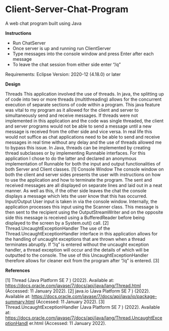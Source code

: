 # Client-Server-Chat-Program
A web chat program built using Java

**Instructions**

- Run ChatServer
- Once server is up and running run ClientServer
- Type messages into the console window and press Enter after each message
- To leave the chat session from either side enter “/q”

Requirements: Eclipse Version: 2020-12 (4.18.0) or later

**Design**

Threads
This application involved the use of threads. In java, the splitting up of code into two or more threads (multithreading) allows for the concurrent execution of separate sections of code within a program. This java feature was vital to my program as it allowed for the client and server to simultaneously send and receive messages. If threads were not implemented in this application and the code was single threaded, the client and server programs would not be able to send a message until a new message is received from the other side and vice versa. In real life this would not suffice as chat applications need to be able to send and receive messages in real time without any delay and the use of threads allowed me to bypass this issue.
In Java, threads can be implemented by creating thread subclasses or by implementing Runnable interfaces. For this application I chose to do the latter and declared an anonymous implementation of Runnable for both the input and output functionalities of both Server and Client classes. [1]
Console Window
The console window on both the client and server sides presents the user with instructions on how to use the application and how to terminate the program. The sent and received messages are all displayed on separate lines and laid out in a neat manner. As well as this, if the other side leaves the chat the console displays a message which lets the user know that this has occurred.
Input/Output
User input is taken in via the console window. Internally, the application processes this input using the Scanner class. This message is then sent to the recipient using the OutputStreamWriter and on the opposite side this message is received using a BufferedReader before being displayed to the screen by a System.out() call. [2]
Thread.UncaughtExceptionHandler
The use of the Thread.UncaughtExceptionHandler interface in this application allows for the handling of uncaught exceptions that are thrown when a thread terminates abruptly.
If “/q” is entered without the uncaught exception handler, a thread exception will occur and the details of which will be outputted to the console. The use of this UncaughtExceptionHandler therefore allows for cleaner exit from the program after “/q” is entered. [3]

**References**

[1] Thread (Java Platform SE 7 ) (2022). Available at: https://docs.oracle.com/javase/7/docs/api/java/lang/Thread.html (Accessed: 11 January 2022).
[2] java.io (Java Platform SE 7 ) (2022). Available at: https://docs.oracle.com/javase/7/docs/api/java/io/package-summary.html (Accessed: 11 January 2022).
[3] Thread.UncaughtExceptionHandler (Java Platform SE 7 ) (2022). Available at: https://docs.oracle.com/javase/7/docs/api/java/lang/Thread.UncaughtExceptionHandl er.html (Accessed: 11 January 2022).
